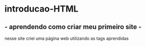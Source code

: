 # introducao-HTML
## - aprendendo como criar meu primeiro site -
nesse site criei uma página web utilizando as tags aprendidas


